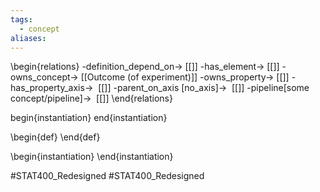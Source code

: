 ```yaml
---
tags:
  - concept
aliases:
---
```

\begin{relations}
	-definition_depend_on-> [[]]
	-has_element-> [[]]
	-owns_concept-> [[Outcome (of experiment)]]
	-owns_property-> [[]]
	-has_property_axis->  [[]]
	-parent_on_axis [no_axis]->  [[]]
	-pipeline[some concept/pipeline]->  [[]]
\end{relations}

begin{instantiation}
end{instantiation}

\begin{def}
\end{def}

\begin{instantiation}
\end{instantiation}



#STAT400_Redesigned
#STAT400_Redesigned
